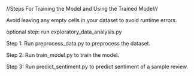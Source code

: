 //Steps For Training the Model and Using the Trained Model//

Avoid leaving any empty cells in your dataset to avoid runtime errors.

optional step: run exploratory_data_analysis.py

Step 1: Run preprocess_data.py to preprocess the dataset.

Step 2: Run train_model.py to train the model.

Step 3: Run predict_sentiment.py to predict sentiment of a sample review.
